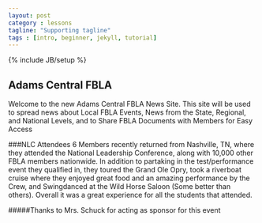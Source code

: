 ```yaml
---
layout: post
category : lessons
tagline: "Supporting tagline"
tags : [intro, beginner, jekyll, tutorial]
---
```

{% include JB/setup %}

## Adams Central FBLA
Welcome to the new Adams Central FBLA News Site.  This site will be used to spread news about Local FBLA Events, News from the State, Regional, and National Levels, and to Share FBLA Documents with Members for Easy Access

###NLC Attendees
6 Members recently returned from Nashville, TN, where they attended the National Leadership Conference, along with 10,000 other FBLA members nationwide. In addition to partaking in the test/performance event they qualified in, they toured the Grand Ole Opry, took a riverboat cruise where they enjoyed great food and an amazing performance by the Crew, and Swingdanced at the Wild Horse Saloon (Some better than others).  Overall it was a great experience for all the students that attended.

#####Thanks to Mrs. Schuck for acting as sponsor for this event
